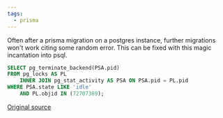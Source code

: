 ```yaml
---
tags:
  - prisma
---
```


Often after a prisma migration on a postgres instance, further migrations won't work citing some random error.  This can be fixed with this magic incantation into psql.

```sql
SELECT pg_terminate_backend(PSA.pid)
FROM pg_locks AS PL
    INNER JOIN pg_stat_activity AS PSA ON PSA.pid = PL.pid
WHERE PSA.state LIKE 'idle'
    AND PL.objid IN (72707369);
```

[Original source](https://stackoverflow.com/questions/76450818/supabase-prisma-migrate-dev-sometimes-times-out-postgres-advisory-lock/76467171#76467171)
